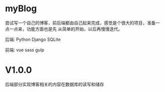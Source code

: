 # myBlog

尝试写一个自己的博客，前后端都由自己起来完成，感觉是个很大的项目，准备一点一点来，功能方面也是先 从简单的开始，以后再慢慢迭代。

后端: Python Django SQLite 

前端: vue sass gulp 

# V1.0.0
后端部分实现博客相关的内容在数据库的读写和储存
